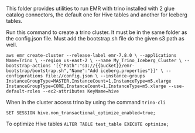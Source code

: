 This folder provides utilities to run EMR with trino installed with 2 glue catalog connectors, the default one for Hive tables and another for Iceberg tables.

Run this command to create a trino cluster. It must be in the same folder as the config.json file. Must add the bootstrap.sh file do the given s3 path as well.

`aws emr create-cluster --release-label emr-7.8.0 \
--applications Name=Trino \
--region us-east-2 \
--name My_Trino_Iceberg_Cluster \
--bootstrap-actions '[{"Path":"s3://{{bucket}}/emr-bootstrap/bootstrap.sh","Name":"Add iceberg.properties"}]' \
--configurations file://config.json \
--instance-groups InstanceGroupType=MASTER,InstanceCount=1,InstanceType=m5.xlarge InstanceGroupType=CORE,InstanceCount=1,InstanceType=m5.xlarge --use-default-roles --ec2-attributes KeyName=hive
`

When in the cluster access trino by using the command `trino-cli`


`SET SESSION hive.non_transactional_optimize_enabled=true;`


To optimize Hive tables
`ALTER TABLE test_table EXECUTE optimize;`
